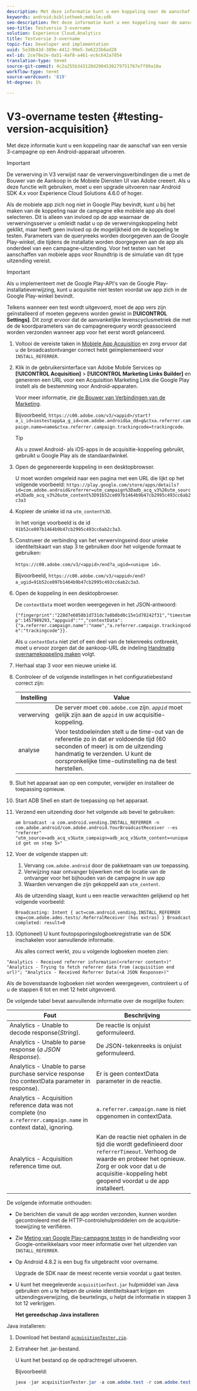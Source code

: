 ```yaml
---
description: Met deze informatie kunt u een koppeling naar de aanschaf van een versie 3-campagne op een Android-apparaat uitvoeren.
keywords: android;bibliotheek;mobile;sdk
seo-description: Met deze informatie kunt u een koppeling naar de aanschaf van een versie 3-campagne op een Android-apparaat uitvoeren.
seo-title: Testversie 3-overname
solution: Experience Cloud,Analytics
title: Testversie 3-overname
topic-fix: Developer and implementation
uuid: 5e38b43d-389e-4412-99e5-3e6223b6ad28
exl-id: 2ce78e2e-da51-4af8-a461-ec6c642a7854
translation-type: tm+mt
source-git-commit: 4c2a255b343128d2904530279751767e7f99a10a
workflow-type: tm+mt
source-wordcount: '819'
ht-degree: 1%

---
```


# V3-overname testen {#testing-version-acquisition}

Met deze informatie kunt u een koppeling naar de aanschaf van een versie 3-campagne op een Android-apparaat uitvoeren.

>[!IMPORTANT]
>
>De verwerving in V3 verwijst naar de verwervingsverbindingen die u met de Bouwer van de Aankoop in de Mobiele Diensten UI van Adobe creeert. Als u deze functie wilt gebruiken, moet u een upgrade uitvoeren naar Android SDK 4.x voor Experience Cloud Solutions 4.6.0 of hoger.

Als de mobiele app zich nog niet in Google Play bevindt, kunt u bij het maken van de koppeling naar de campagne elke mobiele app als doel selecteren. Dit is alleen van invloed op de app waarnaar de verwervingsserver u omleidt nadat u op de verwervingskoppeling hebt geklikt, maar heeft geen invloed op de mogelijkheid om de koppeling te testen. Parameters van de queryreeks worden doorgegeven aan de Google Play-winkel, die tijdens de installatie worden doorgegeven aan de app als onderdeel van een campagne-uitzending. Voor het testen van het aanschaffen van mobiele apps voor Roundtrip is de simulatie van dit type uitzending vereist.

>[!IMPORTANT]
>
>Als u implementeert met de Google Play-API&#39;s van de Google Play-installatieverwijzing, kunt u acquisitie niet testen voordat uw app zich in de Google Play-winkel bevindt.

Telkens wanneer een test wordt uitgevoerd, moet de app vers zijn geïnstalleerd of moeten gegevens worden gewist in **[!UICONTROL Settings]**. Dit zorgt ervoor dat de aanvankelijke levenscyclusmetriek die met de de koordparameters van de campagnerequery wordt geassocieerd worden verzonden wanneer app voor het eerst wordt gelanceerd.

1. Voltooi de vereiste taken in [Mobiele App Acquisition](/help/android/acquisition-main/acquisition.md) en zorg ervoor dat u de broadcastontvanger correct hebt geïmplementeerd voor `INSTALL_REFERRER`.

1. Klik in de gebruikersinterface van Adobe Mobile Services op **[!UICONTROL Acquisition]** > **[!UICONTROL Marketing Links Builder]** en genereren een URL voor een Acquisition Marketing Link die Google Play instelt als de bestemming voor Android-apparaten.

   Voor meer informatie, zie [de Bouwer van Verbindingen van de Marketing](/help/using/acquisition-main/c-marketing-links-builder/c-marketing-links-builder.md).

   Bijvoorbeeld, `https://c00.adobe.com/v3/<appid>/start?a_i_id=iostestapp&a_g_id=com.adobe.android&a_dd=g&ctxa.referrer.campaign.name=name&ctxa.referrer.campaign.trackingcode=trackingcode`.

   >[!TIP]
   >
   >Als u zowel Android- als iOS-apps in de acquisitie-koppeling gebruikt, gebruikt u Google Play als de standaardwinkel.

1. Open de gegenereerde koppeling in een desktopbrowser.

   U moet worden omgeleid naar een pagina met een URL die lijkt op het volgende voorbeeld:
   `https://play.google.com/store/apps/details?id=com.adobe.android&referrer=utm_campaign%3Dadb_acq_v3%26utm_source%3Dadb_acq_v3%26utm_content%3D91b52ce097b1464b9b47cb2995c493cc6ab2c3a3`

1. Kopieer de unieke id na `utm_content%3D`.

   In het vorige voorbeeld is de id `91b52ce097b1464b9b47cb2995c493cc6ab2c3a3`.

1. Construeer de verbinding van het verwervingseind door unieke identiteitskaart van stap 3 te gebruiken door het volgende formaat te gebruiken:

   `https://c00.adobe.com/v3/<appid>/end?a_ugid=<unique id>`.

   Bijvoorbeeld, `https://c00.adobe.com/v3/<appid>/end?a_ugid=91b52ce097b1464b9b47cb2995c493cc6ab2c3a3`.

1. Open de koppeling in een desktopbrowser.

   De `contextData` moet worden weergegeven in het JSON-antwoord:

   `{"fingerprint":"228d7e6058b1d731dc7a8b8bd0c15e1d78242f31","timestamp":1457989293,"appguid":"","contextData":{"a.referrer.campaign.name":"name","a.referrer.campaign.trackingcode":"trackingcode"}}.`

   Als u `contextData` niet ziet of een deel van de tekenreeks ontbreekt, moet u ervoor zorgen dat de aankoop-URL de indeling [Handmatig overnamekoppeling maken](/help/using/acquisition-main/c-marketing-links-builder/acquisition-link-manual.md) volgt.
1. Herhaal stap 3 voor een nieuwe unieke id.
1. Controleer of de volgende instellingen in het configuratiebestand correct zijn:

   | Instelling | Value |
   |--- |--- |
   | verwerving | De server moet `c00.adobe.com` zijn.   *`appid`*  moet gelijk zijn aan de  `appid`  in uw acquisitie-koppeling. |
   | analyse | Voor testdoeleinden stelt u de time-out van de referentie zo in dat er voldoende tijd (60 seconden of meer) is om de uitzending handmatig te verzenden. U kunt de oorspronkelijke time-outinstelling na de test herstellen. |

1. Sluit het apparaat aan op een computer, verwijder en installeer de toepassing opnieuw.
1. Start ADB Shell en start de toepassing op het apparaat.
1. Verzend een uitzending door het volgende `adb` bevel te gebruiken:

   `am broadcast -a com.android.vending.INSTALL_REFERRER -n com.adobe.android/com.adobe.android.YourBroadcastReceiver --es "referrer" "utm_source=adb_acq_v3&utm_campaign=adb_acq_v3&utm_content=<unique id get on step 5>"`

1. Voer de volgende stappen uit:
   1. Vervang `com.adobe.android` door de pakketnaam van uw toepassing.
   1. Verwijzing naar ontvanger bijwerken met de locatie van de ontvanger voor het bijhouden van de campagne in uw app
   1. Waarden vervangen die zijn gekoppeld aan `utm_content`.

   Als de uitzending slaagt, kunt u een reactie verwachten gelijkend op het volgende voorbeeld:

   `Broadcasting: Intent
{ act=com.android.vending.INSTALL_REFERRER cmp=com.adobe.adms.tests/.ReferralReceiver (has extras) }
Broadcast completed: result=0`

1. (Optioneel) U kunt foutopsporingslogboekregistratie van de SDK inschakelen voor aanvullende informatie.

   Als alles correct werkt, zou u volgende logboeken moeten zien:

`"Analytics - Received referrer information(<referrer content>)"   "Analytics - Trying to fetch referrer data from (acquisition end url)"; "Analytics - Received Referrer Data(<A JSON Response>)"`

Als de bovenstaande logboeken niet worden weergegeven, controleert u of u de stappen 6 tot en met 12 hebt uitgevoerd.

De volgende tabel bevat aanvullende informatie over de mogelijke fouten:

| Fout | Beschrijving |
|--- |--- |
| Analytics - Unable to decode response(*String*). | De reactie is onjuist geformuleerd. |
| Analytics - Unable to parse response (*a JSON Response*). | De JSON-tekenreeks is onjuist geformuleerd. |
| Analytics - Unable to parse purchase service response (no contextData parameter in response). | Er is geen contextData parameter in de reactie. |
| Analytics - Acquisition reference data was not complete (no `a.referrer.campaign.name` in context data), ignoring. | `a.referrer.campaign.name`  is niet opgenomen in contextData. |
| Analytics - Acquisition reference time out. | Kan de reactie niet ophalen in de tijd die wordt gedefinieerd door `referrerTimeout`. Verhoog de waarde en probeer het opnieuw.  Zorg er ook voor dat u de acquisitie-koppeling hebt geopend voordat u de app installeert. |

De volgende informatie onthouden:

* De berichten die vanuit de app worden verzonden, kunnen worden gecontroleerd met de HTTP-controlehulpmiddelen om de acquisitie-toewijzing te verifiëren.
* Zie [Meting van Google Play-campagne testen](https://developers.google.com/analytics/solutions/testing-play-campaigns) in de handleiding voor Google-ontwikkelaars voor meer informatie over het uitzenden van `INSTALL_REFERRER`.

* Op Android 4.8.2 is een bug fix uitgebracht voor overname.

   Upgrade de SDK naar de meest recente versie voordat u gaat testen.

* U kunt het meegeleverde `acquisitionTest.jar` hulpmiddel van Java gebruiken om u te helpen de unieke identiteitskaart krijgen en uitzendingsverwijzing, die beurtelings, u helpt de informatie in stappen 3 tot 12 verkrijgen.

   **Het gereedschap Java installeren**

Java installeren:

1. Download het bestand [`acquisitionTester.zip`](/help/android/assets/acquisitionTester.zip).

1. Extraheer het .jar-bestand.

   U kunt het bestand op de opdrachtregel uitvoeren.

   Bijvoorbeeld:

   ```java
   java -jar acquisitionTester.jar -a com.adobe.test -r com.adobe.test.ReferrerReceiver -l "https://c00.adobe.com/v3/appid/start?a_i_id=123456&a_g_id=com.adobe.test&a_dd=i&ctxa.referrer.campaign.name=name&ctxa.referrer.campaign.trackingcode=1234
   ```
